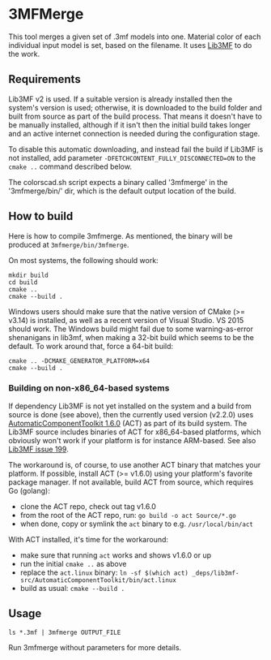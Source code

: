 3MFMerge
========

This tool merges a given set of .3mf models into one.
Material color of each individual input model is set, based on the filename.
It uses [Lib3MF](https://github.com/3MFConsortium/lib3mf) to do the work.

Requirements
------------

Lib3MF v2 is used. If a suitable version is already installed then the system's version is used;
otherwise, it is downloaded to the build folder and built from source as part of the build process.
That means it doesn't have to be manually installed, although if it isn't then the initial build
takes longer and an active internet connection is needed during the configuration stage.

To disable this automatic downloading, and instead fail the build if Lib3MF is not installed,
add parameter `-DFETCHCONTENT_FULLY_DISCONNECTED=ON` to the `cmake ..` command described below.

The colorscad.sh script expects a binary called '3mfmerge' in the '3mfmerge/bin/' dir,
which is the default output location of the build.

How to build
------------

Here is how to compile 3mfmerge. As mentioned, the binary will be produced at ```3mfmerge/bin/3mfmerge```.

On most systems, the following should work:
```
mkdir build
cd build
cmake ..
cmake --build .
```
Windows users should make sure that the native version of CMake (>= v3.14) is installed,
as well as a recent version of Visual Studio. VS 2015 should work.
The Windows build might fail due to some warning-as-error shenanigans in lib3mf,
when making a 32-bit build which seems to be the default.
To work around that, force a 64-bit build:
```
cmake .. -DCMAKE_GENERATOR_PLATFORM=x64
cmake --build .
```

### Building on non-x86_64-based systems

If dependency Lib3MF is not yet installed on the system and a build from source is done (see above),
then the currently used version (v2.2.0) uses
[AutomaticComponentToolkit 1.6.0](https://github.com/Autodesk/AutomaticComponentToolkit/tree/v1.6.0)
(ACT) as part of its build system.
The Lib3MF source includes binaries of ACT for x86_64-based platforms,
which obviously won't work if your platform is for instance ARM-based.
See also [Lib3MF issue 199](https://github.com/3MFConsortium/lib3mf/issues/199).

The workaround is, of course, to use another ACT binary that matches your platform.
If possible, install ACT (>= v1.6.0) using your platform's favorite package manager.
If not available, build ACT from source, which requires Go (golang):
- clone the ACT repo, check out tag v1.6.0
- from the root of the ACT repo, run: `go build -o act Source/*.go`
- when done, copy or symlink the `act` binary to e.g. `/usr/local/bin/act`

With ACT installed, it's time for the workaround:
- make sure that running `act` works and shows v1.6.0 or up
- run the initial `cmake ..` as above
- replace the `act.linux` binary:
  `ln -sf $(which act) _deps/lib3mf-src/AutomaticComponentToolkit/bin/act.linux`
- build as usual: `cmake --build .`

Usage
-----

```ls *.3mf | 3mfmerge OUTPUT_FILE```

Run 3mfmerge without parameters for more details.
